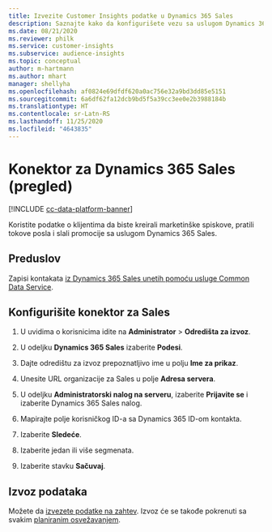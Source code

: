 ```yaml
---
title: Izvezite Customer Insights podatke u Dynamics 365 Sales
description: Saznajte kako da konfigurišete vezu sa uslugom Dynamics 365 Sales.
ms.date: 08/21/2020
ms.reviewer: philk
ms.service: customer-insights
ms.subservice: audience-insights
ms.topic: conceptual
author: m-hartmann
ms.author: mhart
manager: shellyha
ms.openlocfilehash: af0824e69dfdf620a0ac756e32a9bd3dd85e5151
ms.sourcegitcommit: 6a6df62fa12dcb9bd5f5a39cc3ee0e2b3988184b
ms.translationtype: HT
ms.contentlocale: sr-Latn-RS
ms.lasthandoff: 11/25/2020
ms.locfileid: "4643835"
---
```

# <a name="connector-for-dynamics-365-sales-preview"></a>Konektor za Dynamics 365 Sales (pregled)

[!INCLUDE [cc-data-platform-banner](../includes/cc-data-platform-banner.md)]

Koristite podatke o klijentima da biste kreirali marketinške spiskove, pratili tokove posla i slali promocije sa uslugom Dynamics 365 Sales.

## <a name="prerequisite"></a>Preduslov

Zapisi kontakata [iz Dynamics 365 Sales unetih pomoću usluge Common Data Service](connect-power-query.md).

## <a name="configure-the-connector-for-sales"></a>Konfigurišite konektor za Sales

1. U uvidima o korisnicima idite na **Administrator** > **Odredišta za izvoz**.

1. U odeljku **Dynamics 365 Sales** izaberite **Podesi**.

1. Dajte odredištu za izvoz prepoznatljivo ime u polju **Ime za prikaz**.

1. Unesite URL organizacije za Sales u polje **Adresa servera**.

1. U odeljku **Administratorski nalog na serveru**, izaberite **Prijavite se** i izaberite Dynamics 365 Sales nalog.

1. Mapirajte polje korisničkog ID-a sa Dynamics 365 ID-om kontakta.

1. Izaberite **Sledeće**.

1. Izaberite jedan ili više segmenata.

1. Izaberite stavku **Sačuvaj**.

## <a name="export-the-data"></a>Izvoz podataka

Možete da [izvezete podatke na zahtev](export-destinations.md). Izvoz će se takođe pokrenuti sa svakim [planiranim osvežavanjem](system.md#schedule-tab).
